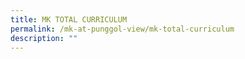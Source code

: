 ```yaml
---
title: MK TOTAL CURRICULUM
permalink: /mk-at-punggol-view/mk-total-curriculum
description: ""
---
```


